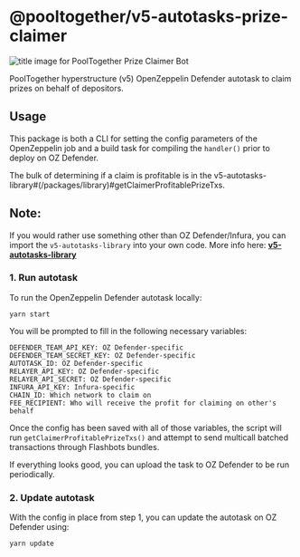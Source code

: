# @pooltogether/v5-autotasks-prize-claimer

![title image for PoolTogether Prize Claimer Bot](https://github.com/pooltogether/v5-autotasks/raw/main/packages/prize-claimer/prize-claim-img.png "title image for PoolTogether Prize Claimer Bot")

PoolTogether hyperstructure (v5) OpenZeppelin Defender autotask to claim prizes on behalf of depositors.

## Usage

This package is both a CLI for setting the config parameters of the OpenZeppelin job and a build task for compiling the `handler()` prior to deploy on OZ Defender.

The bulk of determining if a claim is profitable is in the v5-autotasks-library#(/packages/library)#getClaimerProfitablePrizeTxs.

## Note:

If you would rather use something other than OZ Defender/Infura, you can import the `v5-autotasks-library` into your own code. More info here: **[v5-autotasks-library](../yieldvault-mintrate)**

### 1. Run autotask

To run the OpenZeppelin Defender autotask locally:

```
yarn start
```

You will be prompted to fill in the following necessary variables:

```
DEFENDER_TEAM_API_KEY: OZ Defender-specific
DEFENDER_TEAM_SECRET_KEY: OZ Defender-specific
AUTOTASK_ID: OZ Defender-specific
RELAYER_API_KEY: OZ Defender-specific
RELAYER_API_SECRET: OZ Defender-specific
INFURA_API_KEY: Infura-specific
CHAIN_ID: Which network to claim on
FEE_RECIPIENT: Who will receive the profit for claiming on other's behalf
```

Once the config has been saved with all of those variables, the script will run `getClaimerProfitablePrizeTxs()` and attempt to send multicall batched transactions through Flashbots bundles.

If everything looks good, you can upload the task to OZ Defender to be run periodically.

### 2. Update autotask

With the config in place from step 1, you can update the autotask on OZ Defender using:

```
yarn update
```
